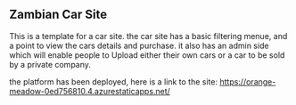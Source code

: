 ## Zambian Car Site
This is a template for a car site. the car site has a basic filtering menue, and a point to view the cars details and purchase. it also has an admin side which will enable people to Upload either their own cars or a car to be sold by a private company.

the platform has been deployed, here is a link to the site:
https://orange-meadow-0ed756810.4.azurestaticapps.net/
